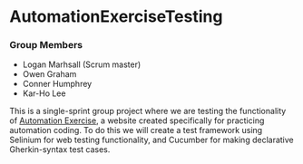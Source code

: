 # AutomationExerciseTesting

### Group Members

- Logan Marhsall (Scrum master)
- Owen Graham
- Conner Humphrey
- Kar-Ho Lee

This is a single-sprint group project where we are testing the functionality of [Automation Exercise](https://automationexercise.com/), a website created specifically for practicing automation coding.
To do this we will create a test framework using Selinium for web testing functionality, and Cucumber for making declarative Gherkin-syntax test cases.
